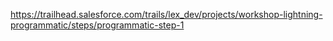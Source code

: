 
https://trailhead.salesforce.com/trails/lex_dev/projects/workshop-lightning-programmatic/steps/programmatic-step-1

